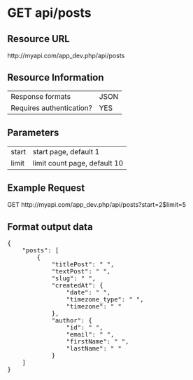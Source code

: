 <h1>
    GET api/posts
</h1>

<h2>
Resource URL
</h2>
<p>http://myapi.com/app_dev.php/api/posts</p>
<h2>
Resource Information
</h2>
<table>
<tr>
    <td>Response formats</td>
    <td>JSON</td>
</tr>
<tr>
    <td>Requires authentication?</td>
    <td>YES</td>
</tr>
</table>
<h2>
Parameters
</h2>
<table>
<tr>
    <td>start</td>
    <td>start page, default 1</td>
</tr>
<tr>
    <td>limit</td>
    <td>limit count page, default 10</td>
</tr>
</table>
<h2>
Example Request
</h2>
<p>
GET
http://myapi.com/app_dev.php/api/posts?start=2$limit=5
</p>
<h2>
Format output data
</h2>
<pre>
{
    "posts": [
        {
            "titlePost": " ",
            "textPost": " ",
            "slug": " ",
            "createdAt": {
                "date": " ",
                "timezone_type": " ",
                "timezone": " "
            },
            "author": {
                "id": " ",
                "email": " ",
                "firstName": " ",
                "lastName": " "
            }
    ]
}
</pre>